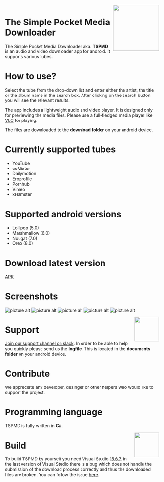 <img src="https://github.com/mrklintscher/TSPMD/blob/master/Icon/github.png" width="150" align="right">

# The Simple Pocket Media Downloader

The Simple Pocket Media Downloader aka. **TSPMD** is an audio and video downloader app for android. It supports various tubes.

# How to use?

Select the tube from the drop-down list and enter either the artist, the title or the album name in the search box. After clicking on the search button you will see the relevant results.

The app includes a lightweight audio and video player. It is designed only for previewing the media files. Please use a full-fledged media player like [VLC](https://play.google.com/store/apps/details?id=org.videolan.vlc) for playing.

The files are downloaded to the **download folder** on your android device.

# Currently supported tubes

* YouTube
* ccMixter
* Dailymotion
* Eroprofile
* Pornhub
* Vimeo
* xHamster

# Supported android versions

* Lollipop (5.0)
* Marshmallow (6.0)
* Nougat (7.0)
* Oreo (8.0)

# Download latest version

[APK](https://github.com/mrklintscher/TSPMD/blob/master/apk/0.1/com.tspmd.android.apk)

# Screenshots

![picture alt](https://github.com/mrklintscher/TSPMD/blob/master/Screenshots/Screenshot_1_github.jpg) ![picture alt](https://github.com/mrklintscher/TSPMD/blob/master/Screenshots/Screenshot_2_github.jpg)
![picture alt](https://github.com/mrklintscher/TSPMD/blob/master/Screenshots/Screenshot_3_github.jpg) ![picture alt](https://github.com/mrklintscher/TSPMD/blob/master/Screenshots/Screenshot_4_github.jpg)
![picture alt](https://github.com/mrklintscher/TSPMD/blob/master/Screenshots/Screenshot_5_github.jpg)

<img src="https://github.com/mrklintscher/TSPMD/blob/master/Resources/slack.png" width="80" align="right">

# Support

[Join our support channel on slack](https://tspmd.slack.com/messages/CDSDC00LU). In order to be able to help you quickly please send us the **logfile**. This is located in the **documents folder** on your android device.

# Contribute

We appreciate any developer, desinger or other helpers who would like to support the project.

# Programming language

TSPMD is fully written in **C#**.

<img src="https://github.com/mrklintscher/TSPMD/blob/master/Resources/Visual_Studio_2017.png" width="80" align="right">

# Build

To build TSPMD by yourself you need Visual Studio [15.6.7](https://aka.ms/eac464). In the last version of Visual Studio there is a bug which does not handle the submission of the download process correctly and thus the downloaded files are broken. You can follow the issue [here](https://github.com/mono/mono/issues/9808).
